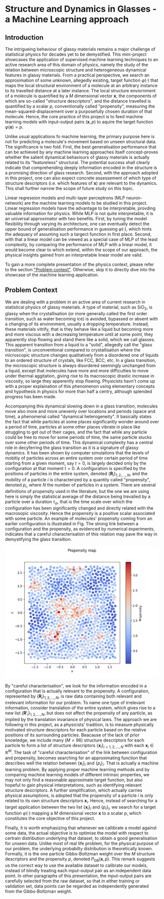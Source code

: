 # Structure and Dynamics in Glasses - a Machine Learning approach 

## Introduction
The intrigueing behaviour of glassy materials remains a major challenge of statistical physics for decades yet to be demystified. 
This mini-project showcases the application of supervised machine learning techniques to an active research area of this domain of physics, namely the study of the relation between microscopic structure and heterogeneous dynamical features in glassy materials. 
From a practical perspective, we search an approximation of some unknown, allegedly existing, target function $\varphi(\cdot)$ that maps the local structural environment of a molecule at an arbitrary instance to its travelled distance at a later instance. The local structure enviornment of a molecule is quantified by a $M$ dimensional vector $` \mathbf{x} `$, the components of which are so-called "structure descriptors", and the distance travelled is quantified by a scalar $p$, conventionally called "propensity", measuring the mean-squared-displacement over a purposefully chosen duration of that molecule. Hence, the core practice of this project is to feed machine learning models with input-output pairs $` (\mathbf{x}, p) `$  to aquire the target function $` \varphi(\mathbf{x}) = p `$. 

Unlike usual applications fo machine learning, the primary purpose here is not for predicting a molecule's movement based on unseen structural data. The significance is two fold. First, the best generalisation performance that can be achieved by any machine learning approaches itself concept-proves whether the salient dynamical behaviours of glassy materials is actually related to its "featureless" structural. The potential success shall clearly indicate that comprehending deeply information encoded in the structure is a promising direction of glass research. Second, with the approach adopted in this project, one can also expect concrete assessement of which type of structure descriptors (i.e. which features of $` \mathbf{x} `$) are relevant to the dynamics. This shall further narrow the scope of future study on this topic. 

Linear regression models and multi-layer perceptrons (MLP neuron-network) are the machine learning models to be studied in this project. Linear regression models have the advantage to be interpretable, provding valuable information for physics. While MLP is not quite interpretable, it is an universal approximator with two benefits. First, by tuning the model flexibility through varying its architecture, one can eventually detect the upper bound of generalisation performance in guessing $\varphi(\cdot)$, which hints the adequacy of assuming such a targect function in first place. Second, with that a linear model can be viewed as a special case of MLP of the least complexity, by comparing the performance of MLP with a linear model, it would become clear to which extend, within the scope of our approach, the physical insights gained from an interpretable linear model are valid.

To gain a more complete presentation of the physics context, please refer to the section ["Problem context"](/README.md#problem-context). Otherwise, skip it to directly dive into the showcase of the machine learning application.

## Problem Context 
We are dealing with a problem in an active area of current research in statistical physics of glassy materials. A type of material, such as $\text{SiO}_2$, is glassy when the crystallisation (or more generally called the first order transition, such as water becoming ice) is avoided, bypassed or absent with a changing of its environment, usually a dropping temperature. Instead, these materials vitrify, that is they behave like a liquid but becoming more and more viscous with a decreasing temperature until at some point, they apparently stop flowing and stand there like a solid, which we call glasses. This apparent transition from a liquid to a "solid", allegedly call the "glass transition", is unconventional compared to crystallisation where the microscopic structure changes qualitatively from a disordered one of liquids to an ordered structure of crystals, like FCC, BCC, etc. In a glass transition, the microscopic structure is always disordered seemingly unchanged from a liquid, except that molecules have more and more difficulties to move under thermal aggitation, giving rise to its macroscopic drastic increase in viscosity, so large they apperently stop flowing. Physicists havn't come up with a proper explaination of this phenomenon using elementary concepts and hypothesis in physics for more than half a centry, although splended progress has been made. 

Accompanying this dynamical slowing down in a glass transition, molecules move also more and more unevenly over locations and periods (space and time), a phenomenal called "dynamical heterogeneity". It basically states the fact that while particles at some places significantly wonder around over a period of time, particles at some other places vibrate in place like struggling to get out of their cages, and the fact that while any particle could be free to move for some periods of time, the same particle stucks over some other periods of time. This dynamical complexity has a central role in decyferring the glass transition as it is a signature of glassy dynamics. 
It has been shown by computer simulations that the levels of mobitiy of particles across an entire system over certain period of time starting from a given moment, say $t=0$, is largely decided only by the configuration at that moment $t=0$. A configuration is specified by the positions of particles in the entire system, denoted $` \{\mathbf{R}_i\}_{1,2,\ldots,N} `$, and the mobility of a particle $i$ is characterized by a quantity called "propensity", denoted $p_i$, where $N$ the number of particles in a system. There are several definitions of propensity used in the literature, but the one we are using here is simply the statistical average of the distance being trevalled by a particle over a duration $\tau_\alpha$, that is the time scale over which the configuration has been significantly changed and directly related with the macrosopic viscosity. Hence the propensity is a positive scalar associated with some particle. An example of molecules' propensity coming from an earlier configuration is illustrated in Fig. The strong link between a configuration and the propensity, as evidenced by numerical experiments, indicates that a careful characterisation of this relation may pave the way in demystifying the glass transition. 

![XXXXXXXXXX](/pics/propensity2.png)

By "careful characterisation", we look for the information encoded in a configuration that is actually relevant to the propensity. A configuration, represented by $` \{\mathbf{R}_i\}_{1,2,\ldots,N} `$, is raw data containing both relevant and irrelevant information for our problem. To name one type of irrelevant information, consider translation of the entire system, which gives rise to a new list $` \{\mathbf{R}'_i\}_{1,2,\ldots,N} `$, but does not affect the propensity of any particle, as implied by the translation invariance of physical laws. The approach we are following in this project, as a physicists' tradition, is to measure physically motivated structure descriptors for each particle based on the relative positions of its surrounding particles. Beacause of the lack of prior knowledge, we include many ($M=96$) structure descriptors for each particle to form a list of structure descriptors $` \{\mathbf{x}_i\}_{i=1,2,\ldots,N} `$ with each $` \mathbf{x}_i \in \mathbb{R}^M `$. The task of "careful characterisation" of the link between configuration and propensity, becomes searching for an approximating function that describes well the relation between $` \{ \mathbf{x} _i \} _{i} `$ and $` \{p_i\}_{i} `$. That is actually a machine learning problem. By applying proper machine learning methods and by comparing machine learning models of different intrinsic properties, we may not only find a reasonable approximate target function, but also hopeful to gain physical interpretations, such as identifying relevant structure descriptors.  A further simplification, which actually carries physical assumptions, is adopted that the propensity of a particle $i$ is only related to its own structure descriptors $` \mathbf{x}_i `$. Hence, instead of searching for a target application between the two list $` \{\mathbf{x}_i\}_i `$ and $` \{p_i\}_i `$, we search for a target function $` \varphi (\cdot) `$ mapping a $M$ dimensional vector $`\mathbf{x}`$ to a scalar $p$, which constitutes the core objective of this project.  

Finally, it is worth emphasizing that whenever we callibrate a model against some data, the actual objective is to optimise the model with respect to certrain distribution underlying that dataset, to obtain a good generalisation for unseen data. Unlike most of real life problem,  for the physical purpose of our problem, the underlying probabilty distribution is theoretically known. Formally, it is the one particle Gibbs-Boltzman weight over the $M$ structure descriptors and the propensity $p$, denoted $` P_\text{GB}(\mathbf{x},p) `$.
This remark suggests us the correct way to use the available dataset to calibrate our models, instead of blindly treating each input-output pair as an independent data point. In other paragraphs of this presentation, the input-output pairs are carefully selected from the raw dataset, so that in either training or validation set, data points can be regarded as independently generated from the Gibbs-Boltzman weight. 